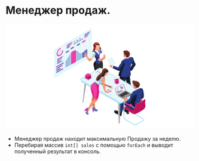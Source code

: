 # Менеджер продаж.
![ОТДЕЛ ПРОДАЖ](https://github.com/AlexGekko88/RepositoryTestDemo/blob/master/fufrjdfhwio.jpg)
*  Менеджер продаж находит максимальную Продажу за неделю.
*  Перебирая массив `int[] sales` c помощью `forEach` и выводит полученный результат в консоль.
